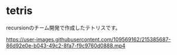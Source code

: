 # tetris
recursionのチーム開発で作成したテトリスです。


https://user-images.githubusercontent.com/109569162/215385687-86d92e0e-b043-49c2-8fa7-f9c9760d0888.mp4


